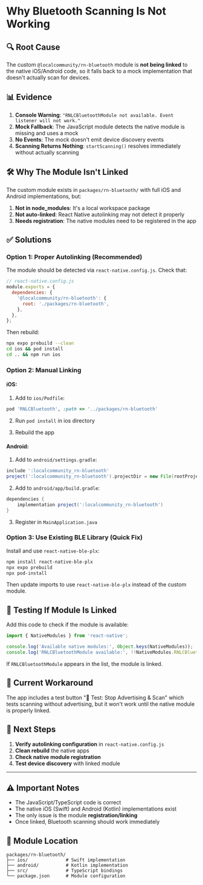 # Why Bluetooth Scanning Is Not Working

## 🔍 **Root Cause**

The custom `@localcommunity/rn-bluetooth` module is **not being linked** to the native iOS/Android code, so it falls back to a mock implementation that doesn't actually scan for devices.

## 📊 **Evidence**

1. **Console Warning**: `"RNLCBluetoothModule not available. Event listener will not work."`
2. **Mock Fallback**: The JavaScript module detects the native module is missing and uses a mock
3. **No Events**: The mock doesn't emit device discovery events
4. **Scanning Returns Nothing**: `startScanning()` resolves immediately without actually scanning

## 🛠️ **Why The Module Isn't Linked**

The custom module exists in `packages/rn-bluetooth/` with full iOS and Android implementations, but:

1. **Not in node_modules**: It's a local workspace package
2. **Not auto-linked**: React Native autolinking may not detect it properly
3. **Needs registration**: The native modules need to be registered in the app

## ✅ **Solutions**

### **Option 1: Proper Autolinking (Recommended)**

The module should be detected via `react-native.config.js`. Check that:

```javascript
// react-native.config.js
module.exports = {
  dependencies: {
    '@localcommunity/rn-bluetooth': {
      root: './packages/rn-bluetooth',
    },
  },
};
```

Then rebuild:
```bash
npx expo prebuild --clean
cd ios && pod install
cd .. && npm run ios
```

### **Option 2: Manual Linking**

#### **iOS:**
1. Add to `ios/Podfile`:
```ruby
pod 'RNLCBluetooth', :path => '../packages/rn-bluetooth'
```

2. Run `pod install` in ios directory

3. Rebuild the app

#### **Android:**
1. Add to `android/settings.gradle`:
```gradle
include ':localcommunity_rn-bluetooth'
project(':localcommunity_rn-bluetooth').projectDir = new File(rootProject.projectDir, '../packages/rn-bluetooth/android')
```

2. Add to `android/app/build.gradle`:
```gradle
dependencies {
    implementation project(':localcommunity_rn-bluetooth')
}
```

3. Register in `MainApplication.java`

### **Option 3: Use Existing BLE Library (Quick Fix)**

Install and use `react-native-ble-plx`:

```bash
npm install react-native-ble-plx
npx expo prebuild
npx pod-install
```

Then update imports to use `react-native-ble-plx` instead of the custom module.

## 🧪 **Testing If Module Is Linked**

Add this code to check if the module is available:

```javascript
import { NativeModules } from 'react-native';

console.log('Available native modules:', Object.keys(NativeModules));
console.log('RNLCBluetoothModule available:', !!NativeModules.RNLCBluetoothModule);
```

If `RNLCBluetoothModule` appears in the list, the module is linked.

## 📱 **Current Workaround**

The app includes a test button "🧪 Test: Stop Advertising & Scan" which tests scanning without advertising, but it won't work until the native module is properly linked.

## 🚀 **Next Steps**

1. **Verify autolinking configuration** in `react-native.config.js`
2. **Clean rebuild** the native apps
3. **Check native module registration** 
4. **Test device discovery** with linked module

---

## ⚠️ **Important Notes**

- The JavaScript/TypeScript code is correct
- The native iOS (Swift) and Android (Kotlin) implementations exist
- The only issue is the module **registration/linking**
- Once linked, Bluetooth scanning should work immediately

## 📝 **Module Location**

```
packages/rn-bluetooth/
├── ios/              # Swift implementation
├── android/          # Kotlin implementation  
├── src/              # TypeScript bindings
└── package.json      # Module configuration
```
